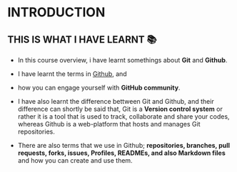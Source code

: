 # INTRODUCTION

## THIS IS WHAT I HAVE LEARNT :books:
- In this course overview, i have learnt somethings about **Git** and **Github**. 

- I have learnt the terms in [Github](https://github.com/), and 

- how you can engage yourself with **GitHub community**.

- I have also learnt the difference bettween Git and Github, and their difference can shortly be said that, Git is a **Version control system** or rather it is a tool that is used to track, collaborate and share your codes, whereas Github is a web-platform that hosts and manages Git repositories.

- There are also terms that we use in Github; **repositories, branches, pull requests, forks, issues, Profiles, READMEs, and also Markdown files** and how you can create and use them.
